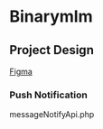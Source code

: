 # Binarymlm
 
## Project Design ##


[Figma](https://www.figma.com/file/eaWS67zFwJIuJfPd2sDIil4e/Sleeping-Partner-Management-System-(Design)?node-id=0%3A1) 

### Push Notification

messageNotifyApi.php
